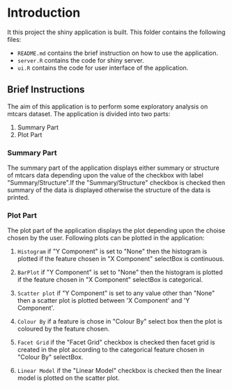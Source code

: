 # Introduction
It this project the shiny application is built. This folder contains the following files:
* ```README.md``` contains the brief instruction on how to use the application.
* ```server.R``` contains the code for shiny server.
* ```ui.R``` contains the code for user interface of the application.

## Brief Instructions
The aim of this application is to perform some exploratory analysis on mtcars dataset. The application is divided into two parts:
1. Summary Part
2. Plot Part

### Summary Part
The summary part of the application displays either summary or structure of mtcars data depending upon the value
of the checkbox with label "Summary/Structure".If the "Summary/Structure" checkbox is checked then summary of the data is displayed otherwise
the structure of the data is printed.

### Plot Part 
The plot part of the application displays the plot depending upon the choise chosen by the user. Following plots can be plotted
in the application:

1. ```Histogram``` if "Y Component" is set to "None" then the histogram is plotted if the feature chosen in "X Component"  selectBox is 
continuous.

2. ```BarPlot``` if "Y Component" is set to "None" then the histogram is plotted if the feature chosen in "X Component"  selectBox is 
categorical.

3. ```Scatter plot``` if "Y Component" is set to any value other than "None" then a scatter plot is plotted between 
'X Component' and 'Y Component'.

4. ```Colour By``` if a feature is chose in "Colour By" select box then the plot is coloured by the feature chosen.

5. ```Facet Grid``` if the "Facet Grid" checkbox is checked then facet grid is created in the plot according to the 
categorical feature chosen in "Colour By" selectBox.

6. ```Linear Model``` if the "Linear Model" checkbox is checked then the linear model is plotted on the scatter plot. 
